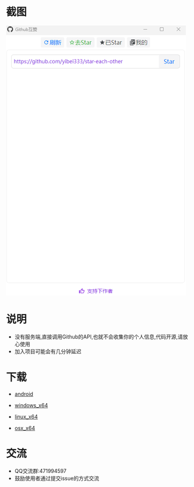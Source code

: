# 截图
<img src="https://raw.githubusercontent.com/yibei333/star-each-other/refs/heads/main/assets/screenshot.png">

# 说明
+ 没有服务端,直接调用Github的API,也就不会收集你的个人信息,代码开源,请放心使用
+ 加入项目可能会有几分钟延迟

# 下载

* [android](https://github.com/yibei333/star-each-other/releases/latest/download/GithubStarEachOther_android.apk)

* [windows_x64](https://github.com/yibei333/star-each-other/releases/latest/download/GithubStarEachOther_win_x64.exe)

* [linux_x64](https://github.com/yibei333/star-each-other/releases/latest/download/GithubStarEachOther_linux_x64.tar.gz)

* [osx_x64](https://github.com/yibei333/star-each-other/releases/latest/download/GithubStarEachOther_osx_x64.tar.gz)

# 交流
* QQ交流群:471994597
* 鼓励使用者通过提交issue的方式交流